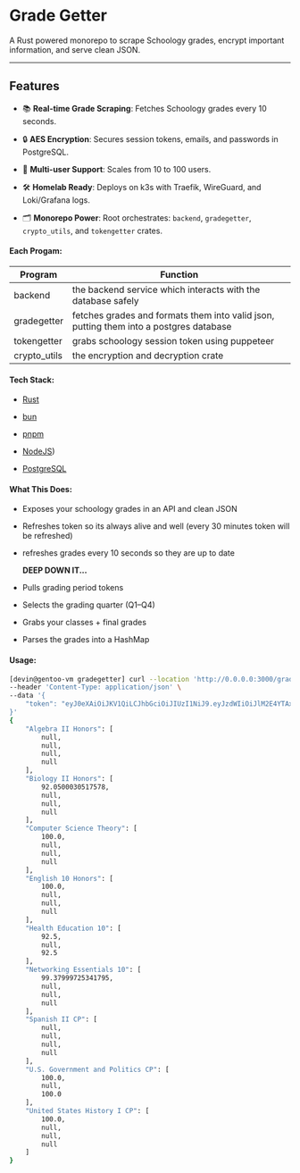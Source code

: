 # Grade Getter

A Rust powered monorepo to scrape Schoology grades, encrypt important information, and serve clean JSON. 

---

## Features

- 📚 **Real-time Grade Scraping**: Fetches Schoology grades every 10 seconds.

- 🔒 **AES Encryption**: Secures session tokens, emails, and passwords in PostgreSQL.

- 👥 **Multi-user Support**: Scales from 10 to 100 users. 

- 🛠️ **Homelab Ready**: Deploys on k3s with Traefik, WireGuard, and Loki/Grafana logs.

- 🗂️ **Monorepo Power**: Root orchestrates: `backend`, `gradegetter`, `crypto_utils`, and `tokengetter` crates.

#### Each Progam:

| Program      | Function                                                                               |
| ------------ | -------------------------------------------------------------------------------------- |
| backend      | the backend service which interacts with the database safely                           |
| gradegetter  | fetches grades and formats them into valid json, putting them into a postgres database |
| tokengetter  | grabs schoology session token using puppeteer                                          |
| crypto_utils | the encryption and decryption crate                                                    |

#### Tech Stack:

* [Rust](https://rust-lang.org)

* [bun](https://bun.sh)

* [pnpm](https://pnpm.io)

* [NodeJS](https://nodejs.org))

* [PostgreSQL](https://www.postgresql.org/)

#### What This Does:

* Exposes your schoology grades in an API and clean JSON

* Refreshes token so its always alive and well (every 30 minutes token will be refreshed)

* refreshes grades every 10 seconds so they are up to date
  
  __DEEP DOWN IT...__

* Pulls grading period tokens

* Selects the grading quarter (Q1–Q4)

* Grabs your classes + final grades

* Parses the grades into a HashMap 

#### Usage:

```bash
[devin@gentoo-vm gradegetter] curl --location 'http://0.0.0.0:3000/grades' \
--header 'Content-Type: application/json' \
--data '{
    "token": "eyJ0eXAiOiJKV1QiLCJhbGciOiJIUzI1NiJ9.eyJzdWIiOiJlM2E4YTAxZC0zYWRlLTQ5M2MtODE5OS00YmUxNjAzNTdiMzUiLCJ1c2VybmFtZSI6ImRldmluIiwiaWF0IjoxNzU4MTUyNDIzLCJleHAiOjE3ODk2ODg0MjN9.kYW2BeFDV0G_Wu1DjTS1l41QsnmlA3Xez8yIuicVcK0"
}'
{
    "Algebra II Honors": [
        null,
        null,
        null,
        null
    ],
    "Biology II Honors": [
        92.0500030517578,
        null,
        null,
        null
    ],
    "Computer Science Theory": [
        100.0,
        null,
        null,
        null
    ],
    "English 10 Honors": [
        100.0,
        null,
        null,
        null
    ],
    "Health Education 10": [
        92.5,
        null,
        92.5
    ],
    "Networking Essentials 10": [
        99.37999725341795,
        null,
        null,
        null
    ],
    "Spanish II CP": [
        null,
        null,
        null,
        null
    ],
    "U.S. Government and Politics CP": [
        100.0,
        null,
        100.0
    ],
    "United States History I CP": [
        100.0,
        null,
        null,
        null
    ]
}
```

# 
